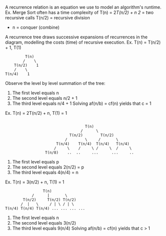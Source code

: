 A recurrence relation is an equation we use to model an algorithm's runtime.
Ex. Merge Sort often has a time complexity of T(n) = 2*T(n/2) + n
2* = two recursive calls
T(n/2) = recursive division
+ n = conquer (combine)

A recurrence tree draws successive expansions of recurrences in the diagram, modelling the costs (time) of recursive execution.
Ex. T(n) = T(n/2) + 1, T(1)
```
         T(n)
        /    \
    T(n/2)    1
    /    \
T(n/4)    1
```
Observe the level by level summation of the tree:
1. The first level equals n
2. The second level equals n/2 + 1
3. The third level equals n/4 + 1
Solving af(n/b) = cf(n) yields that c = 1

Ex. T(n) = 2T(n/2) + n, T(1) = 1
```

                                    T(n)
                                  /      \
                             T(n/2)        T(n/2)
                           /        \     /       \
                       T(n/4)    T(n/4)  T(n/4)   T(n/4)
                      /     \    /     \ /     \  /     \
                  T(n/8)    ..  ..     ...      ...     ..
```
1. The first level equals p
2. The second level equals 2(n/2) = p
3. The third level equals 4(n/4) = n

Ex. T(n) = 3(n/2) + n, T(1) = 1
```
                 T(n)
            /      |       \
        T(n/2)     T(n/2) T(n/2)
       /  |   \     / | \ / | \
T(n/4) T(n/4) T(n/4) ... ... ... ...
```
1. The first level equals n
2. The second level equals 3(n/2)
3. The third level equals 9(n/4)
Solving af(n/b) = cf(n) yields that c > 1
